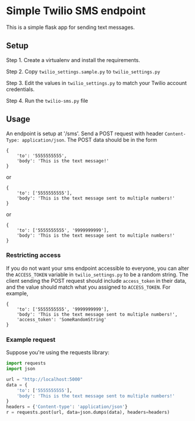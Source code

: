 Simple Twilio SMS endpoint
==========================

This is a simple flask app for sending text messages.

Setup
-----

Step 1. Create a virtualenv and install the requirements.

Step 2. Copy `twilio_settings.sample.py` to `twilio_settings.py`

Step 3. Edit the values in `twilio_settings.py` to match your Twilio account
credentials.

Step 4. Run the `twilio-sms.py` file

Usage
-----

An endpoint is setup at '/sms'. Send a POST request with header
`Content-Type: application/json`. The POST data should be in the form

    {
        'to': '5555555555',
        'body': 'This is the text message!'
    }

or

    {
        'to': ['5555555555'],
        'body': 'This is the text message sent to multiple numbers!'
    }
or

    {
        'to': ['5555555555', '9999999999'],
        'body': 'This is the text message sent to multiple numbers!'
    }

### Restricting access

If you do not want your sms endpoint accessible to everyone, you can alter the
`ACCESS_TOKEN` variable in `twilio_settings.py` to be a random string. The
client sending the POST request should include `access_token` in their data, and
the value should match what you assigned to `ACCESS_TOKEN`. For example,


    {
        'to': ['5555555555', '9999999999'],
        'body': 'This is the text message sent to multiple numbers!',
        'access_token': 'SomeRandomString'
    }

### Example request

Suppose you're using the requests library:

```python
import requests
import json

url = "http://localhost:5000"
data = {
    'to': ['5555555555'],
    'body': 'This is the text message sent to multiple numbers!'
}
headers = {'Content-type': 'application/json'}
r = requests.post(url, data=json.dumps(data), headers=headers)
```
